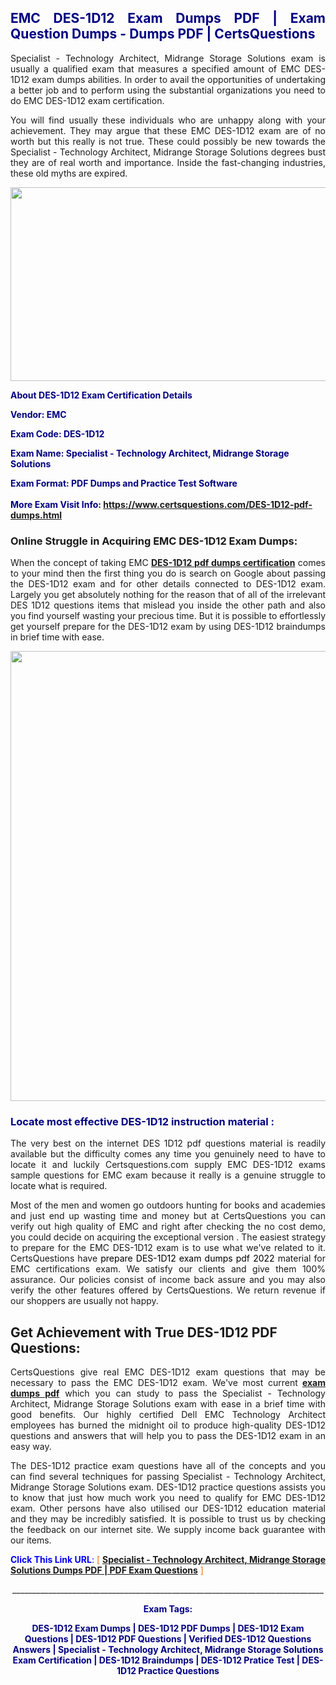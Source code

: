 <h2 style="text-align: justify;"><span style="color: #000080;">EMC DES-1D12 Exam Dumps PDF | Exam Question Dumps - Dumps PDF | CertsQuestions</span></h2>
<p style="text-align: justify;">Specialist - Technology Architect, Midrange Storage Solutions exam is usually a qualified exam that measures a specified amount of EMC  DES-1D12 exam dumps abilities. In order to avail the opportunities of undertaking a better job and to perform using the substantial organizations you need to do EMC DES-1D12 exam certification.</p>
<p style="text-align: justify;">You will find usually these individuals who are unhappy along with your achievement. They may argue that these EMC  DES-1D12 exam are of no worth but this really is not true. These could possibly be new towards the Specialist - Technology Architect, Midrange Storage Solutions degrees bust they are of real worth and importance. Inside the fast-changing industries, these old myths are expired.</p>
<p><img style="display: block; margin-left: auto; margin-right: auto;" src="https://i.imgur.com/eaP4ae9.png" width="840" height="310" /></p>
<p><span style="color: #000080;"><strong>About DES-1D12 Exam Certification Details</strong></span></p>
<p><span style="color: #000080;"><strong>Vendor: EMC<br /></strong></span></p>
<p><span style="color: #000080;"><strong>Exam Code: DES-1D12</strong></span></p>
<p><span style="color: #000080;"><strong>Exam Name: Specialist - Technology Architect, Midrange Storage Solutions</strong></span></p>
<p><span style="color: #000080;"><strong>Exam Format: PDF Dumps and Practice Test Software<br /><br />More Exam Visit Info: <span style="color: #ff6600;"><a href="https://www.certsquestions.com/DES-1D12-pdf-dumps.html">https://www.certsquestions.com/DES-1D12-pdf-dumps.html</a></span></strong></span></p>
<h3>Online Struggle in Acquiring EMC DES-1D12 Exam Dumps:</h3>
<p style="text-align: justify;">When the concept of taking EMC <a href="https://www.certsquestions.com/DES-1D12-pdf-dumps.html"><strong> DES-1D12 pdf dumps certification</strong></a> comes to your mind then the first thing you do is search on Google about passing the DES-1D12 exam and for other details connected to DES-1D12 exam. Largely you get absolutely nothing for the reason that of all of the irrelevant DES 1D12 questions items that mislead you inside the other path and also you find yourself wasting your precious time. But it is possible to effortlessly get yourself prepare for the DES-1D12 exam by using DES-1D12 braindumps in brief time with ease.</p>
<p><a href="https://www.certsquestions.com/DES-1D12-pdf-dumps.html"><img style="display: block; margin-left: auto; margin-right: auto;" src="https://i.imgur.com/pxhoKQ2.png" width="720" /></a></p>
<h3><span style="color: #000080;">Locate most effective  DES-1D12 instruction material :</span></h3>
<p style="text-align: justify;">The very best on the internet DES 1D12 pdf questions material is readily available but the difficulty comes any time you genuinely need to have to locate it and luckily Certsquestions.com supply EMC DES-1D12 exams sample questions for EMC  exam because it really is a genuine struggle to locate what is required.</p>
<p style="text-align: justify;">Most of the men and women go outdoors hunting for books and academies and just end up wasting time and money but at CertsQuestions you can verify out high quality of EMC  and right after checking the no cost demo, you could decide on acquiring the exceptional version . The easiest strategy to prepare for the EMC DES-1D12 exam is to use what we've related to it. CertsQuestions have <span style="color: #000000;">prepare DES-1D12 exam dumps pdf 2022</span> material for EMC certifications exam. We satisfy our clients and give them 100% assurance. Our policies consist of income back assure and you may also verify the other features offered by CertsQuestions. We return revenue if our shoppers are usually not happy.</p>
<h2>Get Achievement with True DES-1D12 PDF Questions:</h2>
<p style="text-align: justify;">CertsQuestions give real EMC DES-1D12 exam questions that may be necessary to pass the EMC  DES-1D12 exam. We've most current<strong>&nbsp;<a href="https://www.certsquestions.com/">exam dumps pdf</a></strong>&nbsp;which you can study to pass the Specialist - Technology Architect, Midrange Storage Solutions exam with ease in a brief time with good benefits. Our highly certified Dell EMC Technology Architect employees has burned the midnight oil to produce high-quality DES-1D12 questions and answers that will help you to pass the DES-1D12 exam in an easy way.</p>
<p style="text-align: justify;">The DES-1D12 practice exam questions have all of the concepts and you can find several techniques for passing Specialist - Technology Architect, Midrange Storage Solutions exam. DES-1D12 practice questions assists you to know that just how much work you need to qualify for EMC  DES-1D12 exam. Other persons have also utilised our DES-1D12 education material and they may be incredibly satisfied. It is possible to trust us by checking the feedback on our internet site. We supply income back guarantee with our items.</p>
<p style="text-align: justify;"><span style="color: #0000ff;"><strong>Click This Link URL</strong>:</span> <span style="color: #ff6600;">[ <strong><a href="https://www.certsquestions.com/dell-emc-technology-architect-certification.html">Specialist - Technology Architect, Midrange Storage Solutions Dumps PDF | PDF Exam Questions</a></strong> ]</span></p>
<p style="text-align: center;">______________________________________________________________________________</p>
<p style="text-align: center;"><span style="color: #000080;"><strong>Exam Tags:</strong></span></p>
<p style="text-align: center;"><span style="color: #000080;"><strong>DES-1D12 Exam Dumps | DES-1D12 PDF Dumps | DES-1D12 Exam Questions | DES-1D12 PDF Questions | Verified DES-1D12 Questions Answers | Specialist - Technology Architect, Midrange Storage Solutions Exam Certification | DES-1D12 Braindumps | DES-1D12 Pratice Test | DES-1D12 Practice Questions</strong></span></p>
